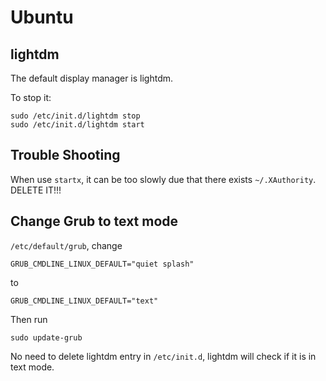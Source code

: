 Ubuntu
=============

lightdm
---------------

The default display manager is lightdm.

To stop it:

```
sudo /etc/init.d/lightdm stop
sudo /etc/init.d/lightdm start
```

Trouble Shooting
-------------------------------

When use `startx`, it can be too slowly due that there exists `~/.XAuthority`. DELETE IT!!!

Change Grub to text mode
------------------------

`/etc/default/grub`, change

```
GRUB_CMDLINE_LINUX_DEFAULT="quiet splash"
```

to

```
GRUB_CMDLINE_LINUX_DEFAULT="text"
```

Then run

```
sudo update-grub
```

No need to delete lightdm entry in `/etc/init.d`, lightdm will check if it is in text mode.

